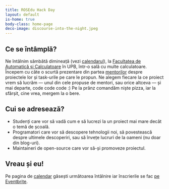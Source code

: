 ```yaml
---
title: ROSEdu Hack Day
layout: default
is-home: true
body-class: home-page
deco-image: discourse-into-the-night.jpeg
---
```


Ce se întâmplă?
---------------

Ne întâlnim sâmbătă dimineață (vezi [calendarul][calendar]), la
[Facultatea de Automatică și Calculatoare][automatica] în UPB, într-o
sală cu multe calculatoare. Începem cu câte o scurtă prezentare din
partea [mentorilor][mentori] despre proiectele lor și task-urile pe care
le propun. Ne alegem fiecare la ce proiect vrem să lucrăm &mdash; unul
din cele propuse de mentori, sau orice altceva &mdash; și mai departe,
code code code :) Pe la prânz comandăm niște pizza, iar la sfârșit, cine
vrea, mergem la o bere.


Cui se adresează?
-----------------

* Studenți care vor să vadă cum e să lucrezi la un proiect mai mare
  decât o temă de școală.
* Programatori care vor să descopere tehnologii noi, să povestească
  despre ultimele descoperiri, sau să învețe lucruri de la oameni (nu
  doar din blog-uri).
* Maintaineri de open-source care vor să-și promoveze
  proiectul.


Vreau și eu!
------------

Pe pagina de [calendar][] găsești următoarea întâlnire iar înscrierile
se fac [pe Eventbrite][].

[automatica]: http://acs.pub.ro/
[mentori]: mentori.html
[calendar]: calendar.html
[pe eventbrite]: http://roseduhackday.eventbrite.com/
